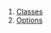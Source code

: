 1.  [Classes](models_options_options/#classes)
2.  [Options](models_options_options/Options-class.html)
